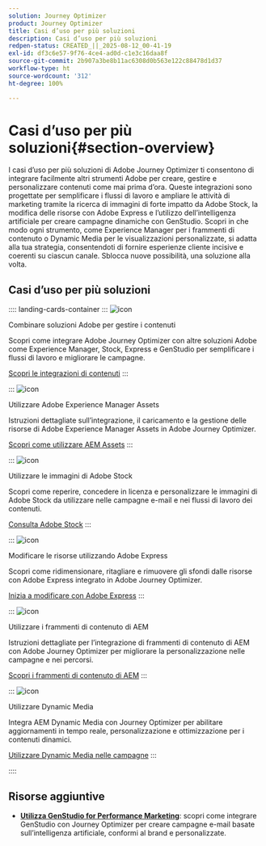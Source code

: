 ```yaml
---
solution: Journey Optimizer
product: Journey Optimizer
title: Casi d’uso per più soluzioni
description: Casi d’uso per più soluzioni
redpen-status: CREATED_||_2025-08-12_00-41-19
exl-id: df3c6e57-9f76-4ce4-ad0d-c1e3c16daa8f
source-git-commit: 2b907a3be8b11ac6308d0b563e122c88478d1d37
workflow-type: ht
source-wordcount: '312'
ht-degree: 100%

---
```


# Casi d’uso per più soluzioni{#section-overview}

I casi d’uso per più soluzioni di Adobe Journey Optimizer ti consentono di integrare facilmente altri strumenti Adobe per creare, gestire e personalizzare contenuti come mai prima d’ora. Queste integrazioni sono progettate per semplificare i flussi di lavoro e ampliare le attività di marketing tramite la ricerca di immagini di forte impatto da Adobe Stock, la modifica delle risorse con Adobe Express e l’utilizzo dell’intelligenza artificiale per creare campagne dinamiche con GenStudio. Scopri in che modo ogni strumento, come Experience Manager per i frammenti di contenuto o Dynamic Media per le visualizzazioni personalizzate, si adatta alla tua strategia, consentendoti di fornire esperienze cliente incisive e coerenti su ciascun canale. Sblocca nuove possibilità, una soluzione alla volta.

## Casi d’uso per più soluzioni

:::: landing-cards-container
:::
![icon](https://cdn.experienceleague.adobe.com/icons/puzzle-piece.svg)

Combinare soluzioni Adobe per gestire i contenuti

Scopri come integrare Adobe Journey Optimizer con altre soluzioni Adobe come Experience Manager, Stock, Express e GenStudio per semplificare i flussi di lavoro e migliorare le campagne.

[Scopri le integrazioni di contenuti](../using/integrations/content-integrations.md)
:::

:::
![icon](https://cdn.experienceleague.adobe.com/icons/screwdriver-wrench.svg)

Utilizzare Adobe Experience Manager Assets

Istruzioni dettagliate sull’integrazione, il caricamento e la gestione delle risorse di Adobe Experience Manager Assets in Adobe Journey Optimizer.

[Scopri come utilizzare AEM Assets](../using/integrations/assets.md)
:::

:::
![icon](https://cdn.experienceleague.adobe.com/icons/images.svg)

Utilizzare le immagini di Adobe Stock

Scopri come reperire, concedere in licenza e personalizzare le immagini di Adobe Stock da utilizzare nelle campagne e-mail e nei flussi di lavoro dei contenuti.

[Consulta Adobe Stock](../using/integrations/stock.md)
:::

:::
![icon](https://cdn.experienceleague.adobe.com/icons/pencil-ruler.svg)

Modificare le risorse utilizzando Adobe Express

Scopri come ridimensionare, ritagliare e rimuovere gli sfondi dalle risorse con Adobe Express integrato in Adobe Journey Optimizer.

[Inizia a modificare con Adobe Express](../using/integrations/express.md)
:::

:::
![icon](https://cdn.experienceleague.adobe.com/icons/code-branch.svg)

Utilizzare i frammenti di contenuto di AEM

Istruzioni dettagliate per l’integrazione di frammenti di contenuto di AEM con Adobe Journey Optimizer per migliorare la personalizzazione nelle campagne e nei percorsi.

[Scopri i frammenti di contenuto di AEM](../using/integrations/aem-fragments.md)
:::

:::
![icon](https://cdn.experienceleague.adobe.com/icons/bullseye.svg)

Utilizzare Dynamic Media

Integra AEM Dynamic Media con Journey Optimizer per abilitare aggiornamenti in tempo reale, personalizzazione e ottimizzazione per i contenuti dinamici.

[Utilizzare Dynamic Media nelle campagne](../using/integrations/aem-dynamic.md)
:::

::::


## Risorse aggiuntive

- **[Utilizza GenStudio for Performance Marketing](../using/integrations/genstudio.md)**: scopri come integrare GenStudio con Journey Optimizer per creare campagne e-mail basate sull’intelligenza artificiale, conformi al brand e personalizzate.
